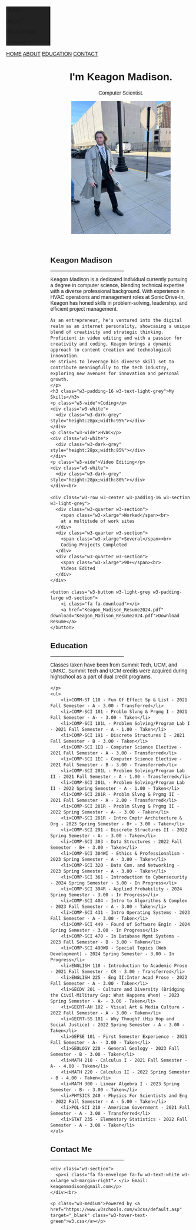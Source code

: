 <!DOCTYPE html>
<html>

<!-- layout provided by w3schools.com */ -->

<head>
<title>Keagon Madison</title>
<meta charset="UTF-8">
<meta name="viewport" content="width=device-width, initial-scale=1">
<link rel="stylesheet" href="https://www.w3schools.com/w3css/4/w3.css">
<link rel="stylesheet" href="https://fonts.googleapis.com/css?family=Montserrat">
<link rel="stylesheet" href="https://cdnjs.cloudflare.com/ajax/libs/font-awesome/4.7.0/css/font-awesome.min.css">
<style>
body, h1,h2,h3,h4,h5,h6 {font-family: "Montserrat", sans-serif}
.w3-row-padding img {margin-bottom: 12px}
/* Set the width of the sidebar to 120px */
.w3-sidebar {width: 120px;background: #222;}
/* Add a left margin to the "page content" that matches the width of the sidebar (120px) */
#main {margin-left: 120px}
/* Remove margins from "page content" on small screens */
@media only screen and (max-width: 600px) {#main {margin-left: 0}}
</style>
</head>
<body class="w3-black">

<!-- Icon Bar (Sidebar - hidden on small screens) -->
<nav class="w3-sidebar w3-bar-block w3-small w3-hide-small w3-center">
  <!-- Avatar image in top left corner -->
  
  <a href="#" class="w3-bar-item w3-button w3-padding-large w3-black">
    <i class="fa fa-home w3-xxlarge"></i>
    <p>HOME</p>
  </a>
  <a href="#about" class="w3-bar-item w3-button w3-padding-large w3-hover-black">
    <i class="fa fa-user w3-xxlarge"></i>
    <p>ABOUT</p>
  </a>
  <a href="#education" class="w3-bar-item w3-button w3-padding-large w3-hover-black">
    <i class="fa fa-book w3-xxlarge"></i>
    <p>EDUCATION</p>
  </a>
  <a href="#contact" class="w3-bar-item w3-button w3-padding-large w3-hover-black">
    <i class="fa fa-envelope w3-xxlarge"></i>
    <p>CONTACT</p>
  </a>
</nav>

<!-- Navbar on small screens (Hidden on medium and large screens) -->
<div class="w3-top w3-hide-large w3-hide-medium" id="myNavbar">
  <div class="w3-bar w3-black w3-opacity w3-hover-opacity-off w3-center w3-small">
    <a href="#" class="w3-bar-item w3-button" style="width:25% !important">HOME</a>
    <a href="#about" class="w3-bar-item w3-button" style="width:25% !important">ABOUT</a>
    <a href="#education" class="w3-bar-item w3-button" style="width:25% !important">EDUCATION</a>
    <a href="#contact" class="w3-bar-item w3-button" style="width:25% !important">CONTACT</a>
  </div>
</div>

<!-- Page Content -->
<div class="w3-padding-large" id="main">
  <!-- Header/Home -->
  <header class="w3-container w3-padding-32 w3-center w3-black" id="home">
    <h1 class="w3-jumbo"><span class="w3-hide-small">I'm</span> Keagon Madison.</h1>
    <p>Computer Scientist.</p>
    <img src="trench.jpg" alt="Keagon" class="w3-image" width="270" height="360">
  </header>

  <!-- About Section -->
  <div class="w3-content w3-justify w3-text-grey w3-padding-64" id="about">
    <h2 class="w3-text-light-grey">Keagon Madison</h2>
    <hr style="width:200px" class="w3-opacity">
    <p>Keagon Madison is a dedicated individual currently pursuing a degree in computer science, blending technical expertise with a diverse professional background. With experience in HVAC operations and management roles at Sonic Drive-In, Keagon has honed skills in problem-solving, leadership, and efficient project management.

	As an entrepreneur, he's ventured into the digital realm as an internet personality, showcasing a unique blend of creativity and strategic thinking. Proficient in video editing and with a passion for creativity and coding, Keagon brings a dynamic approach to content creation and technological innovation.
	He strives to leverage his diverse skill set to contribute meaningfully to the tech industry, exploring new avenues for innovation and personal growth.
    </p>
    <h3 class="w3-padding-16 w3-text-light-grey">My Skills</h3>
    <p class="w3-wide">Coding</p>
    <div class="w3-white">
      <div class="w3-dark-grey" style="height:28px;width:95%"></div>
    </div>
    <p class="w3-wide">HVAC</p>
    <div class="w3-white">
      <div class="w3-dark-grey" style="height:28px;width:85%"></div>
    </div>
    <p class="w3-wide">Video Editing</p>
    <div class="w3-white">
      <div class="w3-dark-grey" style="height:28px;width:80%"></div>
    </div><br>
    
    <div class="w3-row w3-center w3-padding-16 w3-section w3-light-grey">
      <div class="w3-quarter w3-section">
        <span class="w3-xlarge">Worked</span><br>
        at a multitude of work sites
      </div>
      <div class="w3-quarter w3-section">
        <span class="w3-xlarge">Several</span><br>
        Coding Projects Completed
      </div>
      <div class="w3-quarter w3-section">
        <span class="w3-xlarge">90+</span><br>
        Videos Edited
      </div>
    </div>
	
	<button class="w3-button w3-light-grey w3-padding-large w3-section">
		<i class="fa fa-download"></i>
		<a href="Keagon_Madison_Resume2024.pdf" download="Keagon_Madison_Resume2024.pdf">Download Resume</a>
	</button>
	
  
  <!-- Education Section-->
  <div class="w3-padding-64 w3-content" id="education">
    <h2 class="w3-text-light-grey">Education</h2>
    <hr style="width:200px" class="w3-opacity">
	<p>Classes taken have been from Summit Tech, UCM, and UMKC. Summit Tech and UCM credits were acquired during highschool as a part of dual credit programs.
	
	</p>
	<ul>
		<li>COMM-ST 110 - Fun Of Effect Sp & List - 2021 Fall Semester - A - 3.00 - Transferred</li>
		<li>COMP-SCI 101 - Problm Slvng & Prgmg I - 2021 Fall Semester - A- - 3.00 - Taken</li>
		<li>COMP-SCI 101L - Problem Solving/Program Lab I - 2021 Fall Semester - A - 1.00 - Taken</li>
		<li>COMP-SCI 191 - Discrete Structures I - 2021 Fall Semester - B - 3.00 - Taken</li>
		<li>COMP-SCI 1EB - Computer Science Elective - 2021 Fall Semester - A - 3.00 - Transferred</li>
		<li>COMP-SCI 1EC - Computer Science Elective - 2021 Fall Semester - B - 3.00 - Transferred</li>
		<li>COMP-SCI 201L - Problem Solving/Program Lab II - 2021 Fall Semester - A - 1.00 - Transferred</li>
		<li>COMP-SCI 201L - Problem Solving/Program Lab II - 2022 Spring Semester - A - 1.00 - Taken</li>
		<li>COMP-SCI 201R - Problm Slvng & Prgmg II - 2021 Fall Semester - A - 2.00 - Transferred</li>
		<li>COMP-SCI 201R - Problm Slvng & Prgmg II - 2022 Spring Semester - A- - 3.00 - Taken</li>
		<li>COMP-SCI 281R - Intro Cmptr Architecture & Org - 2023 Spring Semester - B+ - 3.00 - Taken</li>
		<li>COMP-SCI 291 - Discrete Structures II - 2022 Spring Semester - A- - 3.00 - Taken</li>
		<li>COMP-SCI 303 - Data Structures - 2022 Fall Semester - B+ - 3.00 - Taken</li>
		<li>COMP-SCI 304WI - Ethics & Professionalism - 2023 Spring Semester - A - 3.00 - Taken</li>
		<li>COMP-SCI 320 - Data Com. and Networking - 2023 Spring Semester - A - 3.00 - Taken</li>
		<li>COMP-SCI 361 - Introduction to Cybersecurity - 2024 Spring Semester - 3.00 - In Progress</li>
		<li>COMP-SCI 394R - Applied Probability - 2024 Spring Semester - 3.00 - In Progress</li>
		<li>COMP-SCI 404 - Intro to Algorithms & Complex - 2023 Fall Semester - A - 3.00 - Taken</li>
		<li>COMP-SCI 431 - Intro Operating Systems - 2023 Fall Semester - A - 3.00 - Taken</li>
		<li>COMP-SCI 449 - Found of Software Engin - 2024 Spring Semester - 3.00 - In Progress</li>
		<li>COMP-SCI 470 - In Database Mgmt Systems - 2023 Fall Semester - B - 3.00 - Taken</li>
		<li>COMP-SCI 490WD - Special Topics (Web Development) - 2024 Spring Semester - 3.00 - In Progress</li>
		<li>ENGLISH 110 - Introduction to Academic Prose - 2021 Fall Semester - CR - 3.00 - Transferred</li>
		<li>ENGLISH 225 - Eng II:Inter Acad Prose - 2022 Fall Semester - A - 3.00 - Taken</li>
		<li>GECDV 201 - Culture and Diversity (Bridging the Civil-Military Gap: What Happens When) - 2023 Spring Semester - A- - 3.00 - Taken</li>
		<li>GECRT-AH 102 - Visual Art & Media Culture - 2022 Fall Semester - A - 3.00 - Taken</li>
		<li>GECRT-SS 101 - Why Though? (Hip Hop and Social Justice) - 2022 Spring Semester - A - 3.00 - Taken</li>
		<li>GEFSE 101 - First Semester Experience - 2021 Fall Semester - A- - 3.00 - Taken</li>
		<li>GEOLOGY 220 - General Geology - 2023 Fall Semester - B - 3.00 - Taken</li>
		<li>MATH 210 - Calculus I - 2021 Fall Semester - A- - 4.00 - Taken</li>
		<li>MATH 220 - Calculus II - 2022 Spring Semester - B - 4.00 - Taken</li>
		<li>MATH 300 - Linear Algebra I - 2023 Spring Semester - B- - 3.00 - Taken</li>
		<li>PHYSICS 240 - Physics For Scientists and Eng - 2022 Fall Semester - A - 5.00 - Taken</li>
		<li>POL-SCI 210 - American Government - 2021 Fall Semester - A - 3.00 - Transferred</li>
		<li>STAT 235 - Elementary Statistics - 2022 Fall Semester - A - 3.00 - Taken</li>
    </ul>

  </div>
	<!-- End of Education Section-->
  <!-- Contact Section -->
  <div class="w3-padding-64 w3-content w3-text-grey" id="contact">
    <h2 class="w3-text-light-grey">Contact Me</h2>
    <hr style="width:200px" class="w3-opacity">

    <div class="w3-section">
      <p><i class="fa fa-envelope fa-fw w3-text-white w3-xxlarge w3-margin-right"> </i> Email: keagonmadison@gmail.com</p>
    </div><br>
  </div>
  

    <p class="w3-medium">Powered by <a href="https://www.w3schools.com/w3css/default.asp" target="_blank" class="w3-hover-text-green">w3.css</a></p>
  <!-- End footer -->
  </footer>

<!-- END PAGE CONTENT -->
</div>

</body>
</html>
